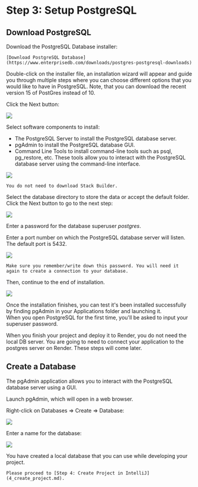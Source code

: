 # Step 3: Setup PostgreSQL

## Download PostgreSQL

Download the PostgreSQL Database installer:

```{admonition} Resource
[Download PostgreSQL Database](https://www.enterprisedb.com/downloads/postgres-postgresql-downloads)
```

Double-click on the installer file, an installation wizard will appear and guide you through multiple steps where you 
can choose different options that you would like to have in PostgreSQL. Note, that you can download the recent version 15
of PostGres instead of 10.

Click the Next button:

![](resources/3_postgresql_setup_1.png)

Select software components to install:

- The PostgreSQL Server to install the PostgreSQL database server.
- pgAdmin to install the PostgreSQL database GUI.
- Command Line Tools to install command-line tools such as psql, pg_restore, etc. These tools allow you to interact 
  with the PostgreSQL database server using the command-line interface.

![](resources/3_postgresql_setup_2.png)

```{attention}
You do not need to download Stack Builder.
```

Select the database directory to store the data or accept the default folder. Click the Next button to go to the next 
step:

![](resources/3_postgresql_setup_3.png)

Enter a password for the database superuser *postgres*.

Enter a port number on which the PostgreSQL database server will listen. The default port is 5432.

![](resources/3_postgresql_setup_4.png)

```{important}
Make sure you remember/write down this password. You will need it again to create a connection to your database.
```

Then, continue to the end of installation.

![](resources/3_postgresql_setup_5.png)

Once the installation finishes, you can test it's been installed successfully by finding pgAdmin in your Applications 
folder and launching it.  
When you open PostgreSQL for the first time, you'll be asked to input your superuser password.

When you finish your project and deploy it to Render, you do not need the local DB server. You are going to need to 
connect your application to the postgres server on Render. These steps will come later.

## Create a Database

The pgAdmin application allows you to interact with the PostgreSQL database server using a GUI.

Launch pgAdmin, which will open in a web browser.

Right-click on Databases => Create => Database:

![](resources/3_postgresql_setup_6.png)

Enter a name for the database:

![](resources/3_postgresql_setup_7.png)

You have created a local database that you can use while developing your project.

```{admonition} What's Next
Please proceed to [Step 4: Create Project in IntelliJ](4_create_project.md).
```
